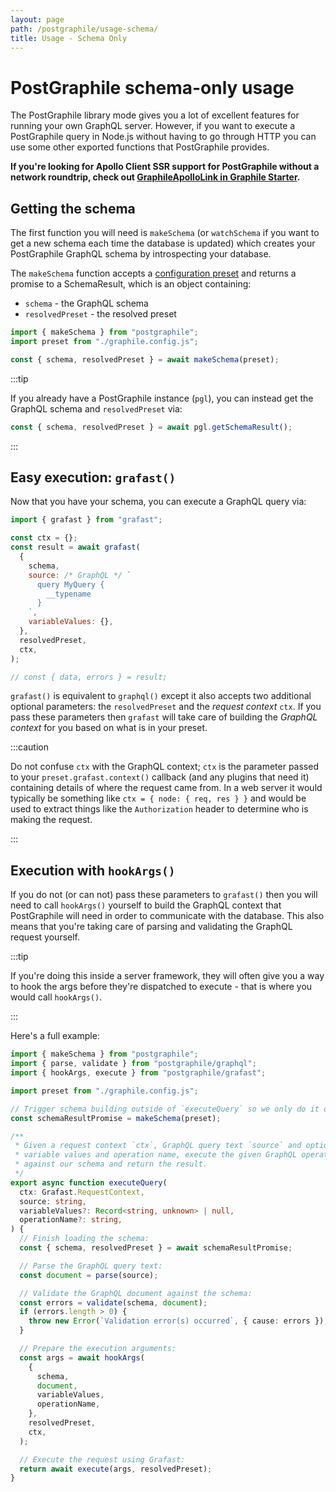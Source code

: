 ```yaml
---
layout: page
path: /postgraphile/usage-schema/
title: Usage - Schema Only
---
```


# PostGraphile schema-only usage

The PostGraphile library mode gives you a lot of excellent features for running
your own GraphQL server. However, if you want to execute a PostGraphile query in
Node.js without having to go through HTTP you can use some other exported
functions that PostGraphile provides.

**If you're looking for Apollo Client SSR support for PostGraphile without a
network roundtrip, check out
[GraphileApolloLink in Graphile Starter](https://github.com/graphile/starter/blob/516cf0cf35f1d9e0904f74e68d3a2dc51a59225d/%40app/lib/src/GraphileApolloLink.ts).**

## Getting the schema

The first function you will need is `makeSchema` (or `watchSchema` if you want
to get a new schema each time the database is updated) which creates your
PostGraphile GraphQL schema by introspecting your database.

The `makeSchema` function accepts a [configuration preset](./config.md) and
returns a promise to a SchemaResult, which is an object containing:

- `schema` - the GraphQL schema
- `resolvedPreset` - the resolved preset

```js
import { makeSchema } from "postgraphile";
import preset from "./graphile.config.js";

const { schema, resolvedPreset } = await makeSchema(preset);
```

:::tip

If you already have a PostGraphile instance (`pgl`), you can instead get the
GraphQL schema and `resolvedPreset` via:

```js
const { schema, resolvedPreset } = await pgl.getSchemaResult();
```

:::

## Easy execution: `grafast()`

Now that you have your schema, you can execute a GraphQL query via:

```js
import { grafast } from "grafast";

const ctx = {};
const result = await grafast(
  {
    schema,
    source: /* GraphQL */ `
      query MyQuery {
        __typename
      }
    `,
    variableValues: {},
  },
  resolvedPreset,
  ctx,
);

// const { data, errors } = result;
```

`grafast()` is equivalent to `graphql()` except it also accepts two additional
optional parameters: the `resolvedPreset` and the _request context_ `ctx`. If you
pass these parameters then `grafast` will take care of building the _GraphQL
context_ for you based on what is in your preset.

:::caution

Do not confuse `ctx` with the GraphQL context; `ctx` is the parameter passed to
your `preset.grafast.context()` callback (and any plugins that need it)
containing details of where the request came from. In a web server it would
typically be something like `ctx = { node: { req, res } }` and would be
used to extract things like the `Authorization` header to determine who is
making the request.

:::

## Execution with `hookArgs()`

If you do not (or can not) pass these parameters to `grafast()` then you will
need to call `hookArgs()` yourself to build the GraphQL context that PostGraphile
will need in order to communicate with the database. This also means that
you're taking care of parsing and validating the GraphQL request yourself.

:::tip

If you're doing this inside a server framework, they will often give you a way
to hook the args before they're dispatched to execute - that is where you would
call `hookArgs()`.

:::

Here's a full example:

```ts
import { makeSchema } from "postgraphile";
import { parse, validate } from "postgraphile/graphql";
import { hookArgs, execute } from "postgraphile/grafast";

import preset from "./graphile.config.js";

// Trigger schema building outside of `executeQuery` so we only do it once:
const schemaResultPromise = makeSchema(preset);

/**
 * Given a request context `ctx`, GraphQL query text `source` and optionally
 * variable values and operation name, execute the given GraphQL operation
 * against our schema and return the result.
 */
export async function executeQuery(
  ctx: Grafast.RequestContext,
  source: string,
  variableValues?: Record<string, unknown> | null,
  operationName?: string,
) {
  // Finish loading the schema:
  const { schema, resolvedPreset } = await schemaResultPromise;

  // Parse the GraphQL query text:
  const document = parse(source);

  // Validate the GraphQL document against the schema:
  const errors = validate(schema, document);
  if (errors.length > 0) {
    throw new Error(`Validation error(s) occurred`, { cause: errors });
  }

  // Prepare the execution arguments:
  const args = await hookArgs(
    {
      schema,
      document,
      variableValues,
      operationName,
    },
    resolvedPreset,
    ctx,
  );

  // Execute the request using Grafast:
  return await execute(args, resolvedPreset);
}
```
